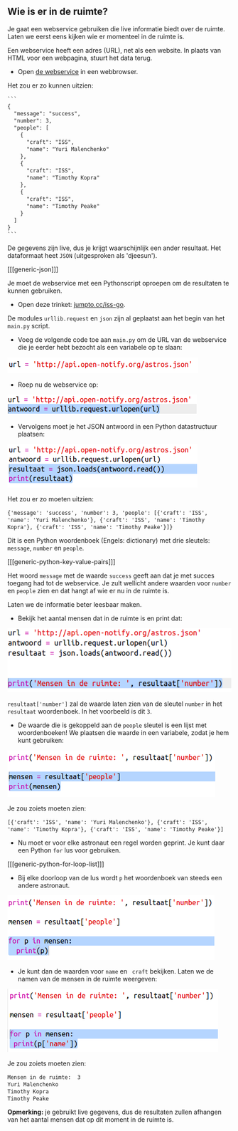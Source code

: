 ## Wie is er in de ruimte?

Je gaat een webservice gebruiken die live informatie biedt over de ruimte. Laten we eerst eens kijken wie er momenteel in de ruimte is.

Een webservice heeft een adres (URL), net als een website. In plaats van HTML voor een webpagina, stuurt het data terug.

+ Open <a href="http://api.open-notify.org/astros.json" target="_blank">de webservice</a> in een webbrowser.

Het zou er zo kunnen uitzien:

    ```
    {
      "message": "success",
      "number": 3,
      "people": [
        {
          "craft": "ISS",
          "name": "Yuri Malenchenko"
        },
        {
          "craft": "ISS",
          "name": "Timothy Kopra"
        },
        {
          "craft": "ISS",
          "name": "Timothy Peake"
        }
      ]
    }
    ```
    

De gegevens zijn live, dus je krijgt waarschijnlijk een ander resultaat. Het dataformaat heet `JSON` (uitgesproken als 'djeesun').

[[[generic-json]]]

Je moet de webservice met een Pythonscript oproepen om de resultaten te kunnen gebruiken.

+ Open deze trinket: <a href="http://jumpto.cc/iss-go" target="_blank">jumpto.cc/iss-go</a>.

De modules `urllib.request` en `json` zijn al geplaatst aan het begin van het `main.py` script.

+ Voeg de volgende code toe aan `main.py` om de URL van de webservice die je eerder hebt bezocht als een variabele op te slaan:

![screenshot](images/iss-url.png)

+ Roep nu de webservice op:

![screenshot](images/iss-request.png)

+ Vervolgens moet je het JSON antwoord in een Python datastructuur plaatsen:

![screenshot](images/iss-result.png)

Het zou er zo moeten uitzien:

    {'message': 'success', 'number': 3, 'people': [{'craft': 'ISS', 'name': 'Yuri Malenchenko'}, {'craft': 'ISS', 'name': 'Timothy Kopra'}, {'craft': 'ISS', 'name': 'Timothy Peake'}]}
    

Dit is een Python woordenboek (Engels: dictionary) met drie sleutels: `message`, `number` en `people`.

[[[generic-python-key-value-pairs]]]

Het woord `message` met de waarde `success` geeft aan dat je met succes toegang had tot de webservice. Je zult wellicht andere waarden voor `number` en `people` zien en dat hangt af wie er nu in de ruimte is.

Laten we de informatie beter leesbaar maken.

+ Bekijk het aantal mensen dat in de ruimte is en print dat:

![screenshot](images/iss-number.png)

`resultaat['number']` zal de waarde laten zien van de sleutel `number` in het `resultaat` woordenboek. In het voorbeeld is dit `3`.

+ De waarde die is gekoppeld aan de `people` sleutel is een lijst met woordenboeken! We plaatsen die waarde in een variabele, zodat je hem kunt gebruiken:

![screenshot](images/iss-people.png)

Je zou zoiets moeten zien:

    [{'craft': 'ISS', 'name': 'Yuri Malenchenko'}, {'craft': 'ISS', 'name': 'Timothy Kopra'}, {'craft': 'ISS', 'name': 'Timothy Peake'}]
    

+ Nu moet er voor elke astronaut een regel worden geprint. Je kunt daar een Python `for` lus voor gebruiken.

[[[generic-python-for-loop-list]]]

+ Bij elke doorloop van de lus wordt `p` het woordenboek van steeds een andere astronaut.

![screenshot](images/iss-people-1a.png)

+ Je kunt dan de waarden voor `name` en ` craft` bekijken. Laten we de namen van de mensen in de ruimte weergeven:

![screenshot](images/iss-people-2.png)

Je zou zoiets moeten zien:

    Mensen in de ruimte:  3
    Yuri Malenchenko
    Timothy Kopra
    Timothy Peake
    

**Opmerking:** je gebruikt live gegevens, dus de resultaten zullen afhangen van het aantal mensen dat op dit moment in de ruimte is.
